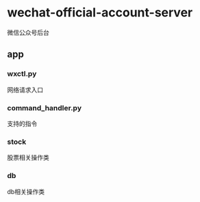 # wechat-official-account-server
微信公众号后台

## app

### wxctl.py
网络请求入口

### command_handler.py
支持的指令

### stock
股票相关操作类

### db
db相关操作类